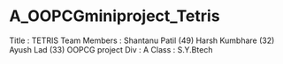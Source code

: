 # A_OOPCGminiproject_Tetris
Title : TETRIS
Team Members :
  Shantanu Patil (49)
  Harsh Kumbhare (32)
  Ayush Lad (33)
OOPCG project
Div : A
Class : S.Y.Btech
